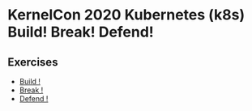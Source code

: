 # KernelCon 2020 Kubernetes (k8s) Build! Break! Defend!

## Exercises
- [Build !](Build/README.md)
- [Break !](Break/README.md)
- [Defend !](Defend/README.md)
